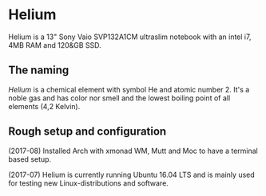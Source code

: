 # Helium

Helium is a 13" Sony Vaio SVP132A1CM ultraslim notebook with an intel i7, 4MB RAM and 120&GB SSD.

## The naming
*Helium* is a chemical element with symbol He and atomic number 2. It's a noble gas and has color nor smell and the lowest boiling point of all elements (4,2 Kelvin).

## Rough setup and configuration
(2017-08)
Installed Arch with xmonad WM, Mutt and Moc to have a terminal based setup.

(2017-07)
Helium is currently running Ubuntu 16.04 LTS and is mainly used for testing new Linux-distributions and software.
